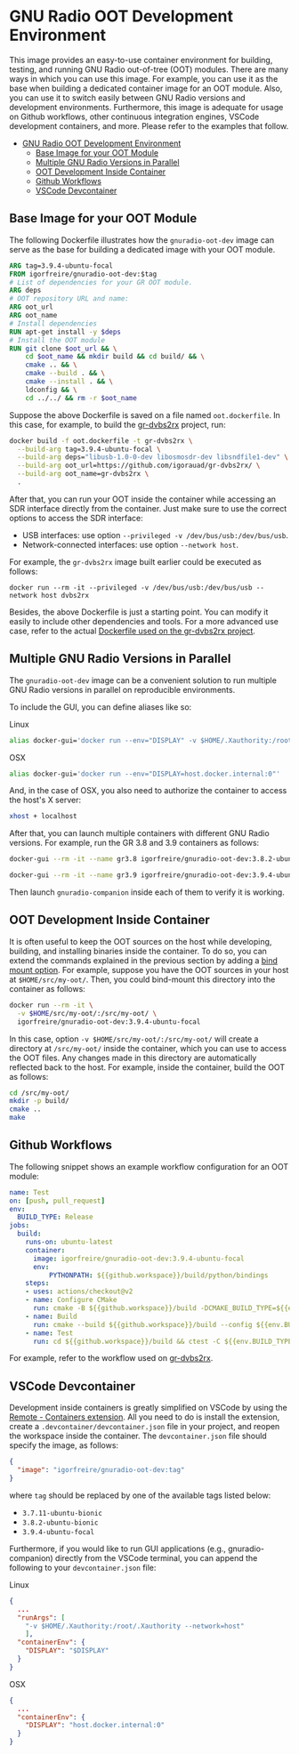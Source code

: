 # GNU Radio OOT Development Environment

This image provides an easy-to-use container environment for building, testing, and running GNU Radio out-of-tree (OOT) modules. There are many ways in which you can use this image. For example, you can use it as the base when building a dedicated container image for an OOT module. Also, you can use it to switch easily between GNU Radio versions and development environments. Furthermore, this image is adequate for usage on Github workflows, other continuous integration engines, VSCode development containers, and more. Please refer to the examples that follow.

- [GNU Radio OOT Development Environment](#gnu-radio-oot-development-environment)
  - [Base Image for your OOT Module](#base-image-for-your-oot-module)
  - [Multiple GNU Radio Versions in Parallel](#multiple-gnu-radio-versions-in-parallel)
  - [OOT Development Inside Container](#oot-development-inside-container)
  - [Github Workflows](#github-workflows)
  - [VSCode Devcontainer](#vscode-devcontainer)

## Base Image for your OOT Module

The following Dockerfile illustrates how the `gnuradio-oot-dev` image can serve as the base for building a dedicated image with your OOT module.

```Dockerfile
ARG tag=3.9.4-ubuntu-focal
FROM igorfreire/gnuradio-oot-dev:$tag
# List of dependencies for your GR OOT module.
ARG deps
# OOT repository URL and name:
ARG oot_url
ARG oot_name
# Install dependencies
RUN apt-get install -y $deps
# Install the OOT module
RUN git clone $oot_url && \
    cd $oot_name && mkdir build && cd build/ && \
    cmake .. && \
    cmake --build . && \
    cmake --install . && \
    ldconfig && \
    cd ../../ && rm -r $oot_name
```

Suppose the above Dockerfile is saved on a file named `oot.dockerfile`. In this case, for example, to build the [gr-dvbs2rx](https://github.com/igorauad/gr-dvbs2rx/) project, run:

```bash
docker build -f oot.dockerfile -t gr-dvbs2rx \
  --build-arg tag=3.9.4-ubuntu-focal \
  --build-arg deps="libusb-1.0-0-dev libosmosdr-dev libsndfile1-dev" \
  --build-arg oot_url=https://github.com/igorauad/gr-dvbs2rx/ \
  --build-arg oot_name=gr-dvbs2rx \
  .
```

After that, you can run your OOT inside the container while accessing an SDR interface directly from the container. Just make sure to use the correct options to access the SDR interface:

- USB interfaces: use option `--privileged -v /dev/bus/usb:/dev/bus/usb`.
- Network-connected interfaces: use option `--network host`.

For example, the `gr-dvbs2rx` image built earlier could be executed as follows:

```
docker run --rm -it --privileged -v /dev/bus/usb:/dev/bus/usb --network host dvbs2rx
```

Besides, the above Dockerfile is just a starting point. You can modify it easily to include other dependencies and tools. For a more advanced use case, refer to the actual [Dockerfile used on the gr-dvbs2rx project](https://github.com/igorauad/gr-dvbs2rx/blob/master/Dockerfile).

## Multiple GNU Radio Versions in Parallel

The `gnuradio-oot-dev` image can be a convenient solution to run multiple GNU Radio versions in parallel on reproducible environments.

To include the GUI, you can define aliases like so:

Linux
```bash
alias docker-gui='docker run --env="DISPLAY" -v $HOME/.Xauthority:/root/.Xauthority --network=host'
```

OSX
```bash
alias docker-gui='docker run --env="DISPLAY=host.docker.internal:0"'
```

And, in the case of OSX, you also need to authorize the container to access the host's X server:

```bash
xhost + localhost
```

After that, you can launch multiple containers with different GNU Radio
versions. For example, run the GR 3.8 and 3.9 containers as follows:

```bash
docker-gui --rm -it --name gr3.8 igorfreire/gnuradio-oot-dev:3.8.2-ubuntu-bionic
```

```bash
docker-gui --rm -it --name gr3.9 igorfreire/gnuradio-oot-dev:3.9.4-ubuntu-focal
```

Then launch `gnuradio-companion` inside each of them to verify it is working.

## OOT Development Inside Container

It is often useful to keep the OOT sources on the host while developing, building, and installing binaries inside the container. To do so, you can extend the commands explained in the previous section by adding a [bind mount option](https://docs.docker.com/engine/reference/run/#volume-shared-filesystems). For example, suppose you have the OOT sources in your host at `$HOME/src/my-oot/`. Then, you could bind-mount this directory into the container as follows:

```bash
docker run --rm -it \
  -v $HOME/src/my-oot/:/src/my-oot/ \
  igorfreire/gnuradio-oot-dev:3.9.4-ubuntu-focal
```

In this case, option `-v $HOME/src/my-oot/:/src/my-oot/` will create a directory at `/src/my-oot/` inside the container, which you can use to access the OOT files. Any changes made in this directory are automatically reflected back to the host. For example, inside the container, build the OOT as follows:

```bash
cd /src/my-oot/
mkdir -p build/
cmake ..
make
```

## Github Workflows

The following snippet shows an example workflow configuration for an OOT module:

```yml
name: Test
on: [push, pull_request]
env:
  BUILD_TYPE: Release
jobs:
  build:
    runs-on: ubuntu-latest
    container:
      image: igorfreire/gnuradio-oot-dev:3.9.4-ubuntu-focal
      env:
          PYTHONPATH: ${{github.workspace}}/build/python/bindings
    steps:
    - uses: actions/checkout@v2
    - name: Configure CMake
      run: cmake -B ${{github.workspace}}/build -DCMAKE_BUILD_TYPE=${{env.BUILD_TYPE}}
    - name: Build
      run: cmake --build ${{github.workspace}}/build --config ${{env.BUILD_TYPE}}
    - name: Test
      run: cd ${{github.workspace}}/build && ctest -C ${{env.BUILD_TYPE}} -VV
```

For example, refer to the workflow used on [gr-dvbs2rx](https://github.com/igorauad/gr-dvbs2rx/blob/master/.github/workflows/test.yml).

## VSCode Devcontainer

Development inside containers is greatly simplified on VSCode by using the [Remote - Containers extension](https://code.visualstudio.com/docs/remote/containers). All you need to do is install the extension, create a `.devcontainer/devcontainer.json` file in your project, and reopen the workspace inside the container. The `devcontainer.json` file should specify the image, as follows:

```json
{
  "image": "igorfreire/gnuradio-oot-dev:tag"
}
```

where `tag` should be replaced by one of the available tags listed below:

- `3.7.11-ubuntu-bionic`
- `3.8.2-ubuntu-bionic`
- `3.9.4-ubuntu-focal`

Furthermore, if you would like to run GUI applications (e.g., gnuradio-companion) directly from the VSCode terminal, you can append the following to your `devcontainer.json` file:

Linux
```json
{
  ...
  "runArgs": [
    "-v $HOME/.Xauthority:/root/.Xauthority --network=host"
	],
  "containerEnv": {
    "DISPLAY": "$DISPLAY"
  }
}
```

OSX
```json
{
  ...
  "containerEnv": {
    "DISPLAY": "host.docker.internal:0"
  }
}
```